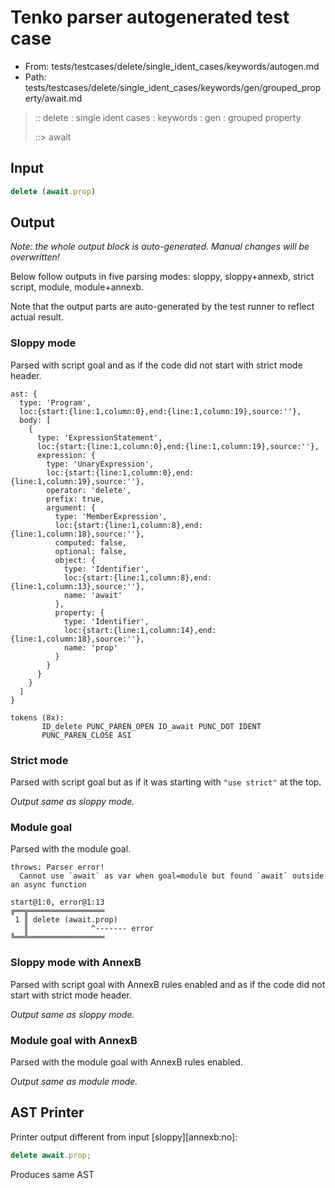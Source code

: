 # Tenko parser autogenerated test case

- From: tests/testcases/delete/single_ident_cases/keywords/autogen.md
- Path: tests/testcases/delete/single_ident_cases/keywords/gen/grouped_property/await.md

> :: delete : single ident cases : keywords : gen : grouped property
>
> ::> await

## Input


`````js
delete (await.prop)
`````

## Output

_Note: the whole output block is auto-generated. Manual changes will be overwritten!_

Below follow outputs in five parsing modes: sloppy, sloppy+annexb, strict script, module, module+annexb.

Note that the output parts are auto-generated by the test runner to reflect actual result.

### Sloppy mode

Parsed with script goal and as if the code did not start with strict mode header.

`````
ast: {
  type: 'Program',
  loc:{start:{line:1,column:0},end:{line:1,column:19},source:''},
  body: [
    {
      type: 'ExpressionStatement',
      loc:{start:{line:1,column:0},end:{line:1,column:19},source:''},
      expression: {
        type: 'UnaryExpression',
        loc:{start:{line:1,column:0},end:{line:1,column:19},source:''},
        operator: 'delete',
        prefix: true,
        argument: {
          type: 'MemberExpression',
          loc:{start:{line:1,column:8},end:{line:1,column:18},source:''},
          computed: false,
          optional: false,
          object: {
            type: 'Identifier',
            loc:{start:{line:1,column:8},end:{line:1,column:13},source:''},
            name: 'await'
          },
          property: {
            type: 'Identifier',
            loc:{start:{line:1,column:14},end:{line:1,column:18},source:''},
            name: 'prop'
          }
        }
      }
    }
  ]
}

tokens (8x):
       ID_delete PUNC_PAREN_OPEN ID_await PUNC_DOT IDENT
       PUNC_PAREN_CLOSE ASI
`````

### Strict mode

Parsed with script goal but as if it was starting with `"use strict"` at the top.

_Output same as sloppy mode._

### Module goal

Parsed with the module goal.

`````
throws: Parser error!
  Cannot use `await` as var when goal=module but found `await` outside an async function

start@1:0, error@1:13
╔══╦═════════════════
 1 ║ delete (await.prop)
   ║              ^------- error
╚══╩═════════════════

`````

### Sloppy mode with AnnexB

Parsed with script goal with AnnexB rules enabled and as if the code did not start with strict mode header.

_Output same as sloppy mode._

### Module goal with AnnexB

Parsed with the module goal with AnnexB rules enabled.

_Output same as module mode._

## AST Printer

Printer output different from input [sloppy][annexb:no]:

````js
delete await.prop;
````

Produces same AST
